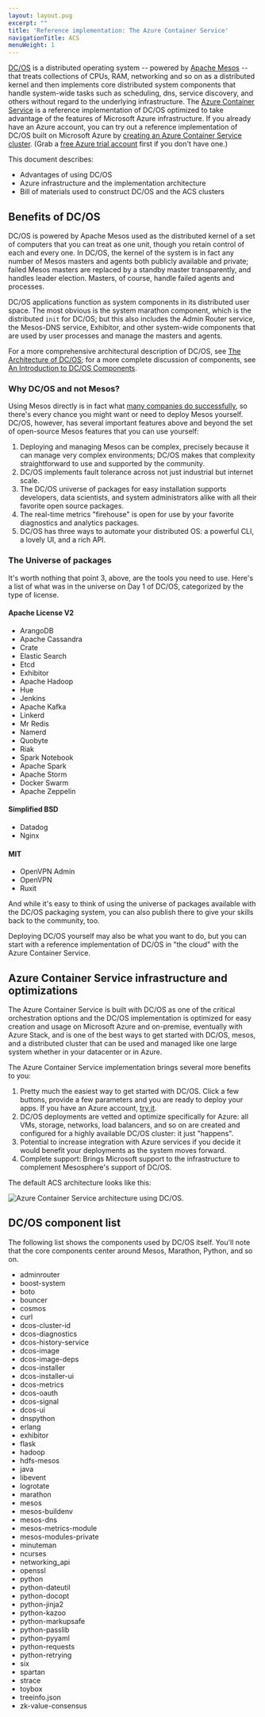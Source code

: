 ```yaml
---
layout: layout.pug
excerpt: ""
title: 'Reference implementation: The Azure Container Service'
navigationTitle: ACS
menuWeight: 1
---
```

[DC/OS](https://github.com/dcos) is a distributed operating system -- powered by [Apache Mesos](https://mesos.apache.org) -- that treats collections of CPUs, RAM, networking and so on as a distributed kernel and then implements core distributed system components that handle system-wide tasks such as scheduling, dns, service discovery, and others without regard to the underlying infrastructure. The [Azure Container Service](https://azure.microsoft.com/documentation/articles/container-service-deployment/) is a reference implementation of DC/OS optimized to take advantage of the features of Microsoft Azure infrastructure. If you already have an Azure account, you can try out a reference implementation of DC/OS built on Microsoft Azure by [creating an Azure Container Service cluster](https://aka.ms/acscreate). (Grab a [free Azure trial account](https://azure.microsoft.com/pricing/free-trial/) first if you don't have one.)

This document describes:

- Advantages of using DC/OS
- Azure infrastructure and the implementation architecture
- Bill of materials used to construct DC/OS and the ACS clusters

## Benefits of DC/OS

DC/OS is powered by Apache Mesos used as the distributed kernel of a set of computers that you can treat as one unit, though you retain control of each and every one. In DC/OS, the kernel of the system is in fact any number of Mesos masters and agents both publicly available and private; failed Mesos masters are replaced by a standby master transparently, and handles leader election. Masters, of course, handle failed agents and processes.

DC/OS applications function as system components in its distributed user space. The most obvious is the system marathon component, which is the distributed `init` for DC/OS; but this also includes the Admin Router service, the Mesos-DNS service, Exhibitor, and other system-wide components that are used by user processes and manage the masters and agents.

For a more comprehensive architectural description of DC/OS, see [The Architecture of DC/OS](/1.10/overview/architecture/); for a more complete discussion of components, see [An Introduction to DC/OS Components](/1.10/overview/architecture/components/).

### Why DC/OS and not Mesos?

Using Mesos directly is in fact what [many companies do successfully](https://mesos.apache.org/documentation/latest/powered-by-mesos/), so there's every chance you might want or need to deploy Mesos yourself. DC/OS, however, has several important features above and beyond the set of open-source Mesos features that you can use yourself:

1. Deploying and managing Mesos can be complex, precisely because it can manage very complex environments; DC/OS makes that complexity straightforward to use and supported by the community.
2. DC/OS implements fault tolerance across not just industrial but internet scale.
3. The DC/OS universe of packages for easy installation supports developers, data scientists, and system administrators alike with all their favorite open source packages.
4. The real-time metrics "firehouse" is open for use by your favorite diagnostics and analytics packages.
5. DC/OS has three ways to automate your distributed OS: a powerful CLI, a lovely UI, and a rich API.

### The Universe of packages

It's worth nothing that point 3, above, are the tools you need to use. Here's a list of what was in the universe on Day 1 of DC/OS, categorized by the type of license.

#### Apache License V2

- ArangoDB
- Apache Cassandra
- Crate
- Elastic Search
- Etcd
- Exhibitor
- Apache Hadoop
- Hue
- Jenkins
- Apache Kafka
- Linkerd
- Mr Redis
- Namerd
- Quobyte
- Riak
- Spark Notebook
- Apache Spark
- Apache Storm
- Docker Swarm
- Apache Zeppelin

#### Simplified BSD

- Datadog
- Nginx

#### MIT

- OpenVPN Admin
- OpenVPN
- Ruxit

And while it's easy to think of using the universe of packages available with the DC/OS packaging system, you can also publish there to give your skills back to the community, too.

Deploying DC/OS yourself may also be what you want to do, but you can start with a reference implementation of DC/OS in "the cloud" with the Azure Container Service.

## Azure Container Service infrastructure and optimizations

The Azure Container Service is built with DC/OS as one of the critical orchestration options and the DC/OS implementation is optimized for easy creation and usage on Microsoft Azure and on-premise, eventually with Azure Stack, and is one of the best ways to get started with DC/OS, mesos, and a distributed cluster that can be used and managed like one large system whether in your datacenter or in Azure.

The Azure Container Service implementation brings several more benefits to you:

1. Pretty much the easiest way to get started with DC/OS. Click a few buttons, provide a few parameters and you are ready to deploy your apps. If you have an Azure account, [try it](https://aka.ms/acscreate).
2. DC/OS deployments are vetted and optimize specifically for Azure: all VMs, storage, networks, load balancers, and so on are created and configured for a highly available DC/OS cluster: it just "happens".
3. Potential to increase integration with Azure services if you decide it would benefit your deployments as the system moves forward.
4. Complete support: Brings Microsoft support to the infrastructure to complement Mesosphere's support of DC/OS.

The default ACS architecture looks like this:

![Azure Container Service architecture using DC/OS.](/1.10/img/dcos-acs.png)

## DC/OS component list

The following list shows the components used by DC/OS itself. You'll note that the core components center around Mesos, Marathon, Python, and so on.

- adminrouter
- boost-system
- boto
- bouncer
- cosmos
- curl
- dcos-cluster-id
- dcos-diagnostics
- dcos-history-service
- dcos-image
- dcos-image-deps
- dcos-installer
- dcos-installer-ui
- dcos-metrics
- dcos-oauth
- dcos-signal
- dcos-ui
- dnspython
- erlang
- exhibitor
- flask
- hadoop
- hdfs-mesos
- java
- libevent
- logrotate
- marathon
- mesos
- mesos-buildenv
- mesos-dns
- mesos-metrics-module
- mesos-modules-private
- minuteman
- ncurses
- networking_api
- openssl
- python
- python-dateutil
- python-docopt
- python-jinja2
- python-kazoo
- python-markupsafe
- python-passlib
- python-pyyaml
- python-requests
- python-retrying
- six
- spartan
- strace
- toybox
- treeinfo.json
- zk-value-consensus
